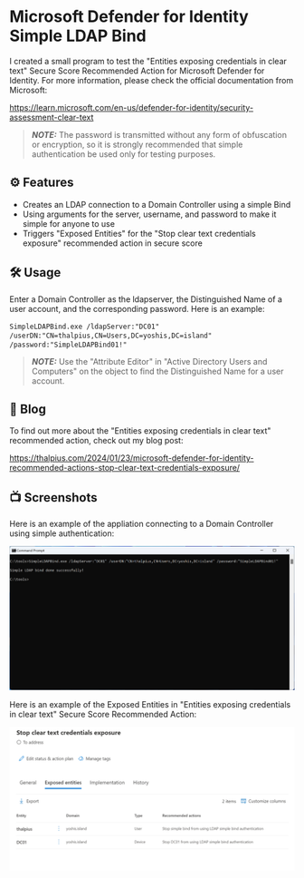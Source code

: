 # Microsoft Defender for Identity Simple LDAP Bind

I created a small program to test the "Entities exposing credentials in clear text" Secure Score Recommended Action for Microsoft Defender for Identity. For more information, please check the official documentation from Microsoft:

https://learn.microsoft.com/en-us/defender-for-identity/security-assessment-clear-text

> **_NOTE:_** The password is transmitted without any form of obfuscation or encryption, so it is strongly recommended that simple authentication be used only for testing purposes.

## ⚙️ Features

- Creates an LDAP connection to a Domain Controller using a simple Bind
- Using arguments for the server, username, and password to make it simple for anyone to use
- Triggers "Exposed Entities" for the "Stop clear text credentials exposure" recommended action in secure score

## 🛠️ Usage

Enter a Domain Controller as the ldapserver, the Distinguished Name of a user account, and the corresponding password. Here is an example:
````
SimpleLDAPBind.exe /ldapServer:"DC01" /userDN:"CN=thalpius,CN=Users,DC=yoshis,DC=island" /password:"SimpleLDAPBind01!"
````

> **_NOTE:_** Use the "Attribute Editor" in "Active Directory Users and Computers" on the object to find the Distinguished Name for a user account.

## 📄 Blog

To find out more about the "Entities exposing credentials in clear text" recommended action, check out my blog post:

https://thalpius.com/2024/01/23/microsoft-defender-for-identity-recommended-actions-stop-clear-text-credentials-exposure/

## 📺 Screenshots
Here is an example of the appliation connecting to a Domain Controller using simple authentication:

![Alt text](/Screenshots/MicrosoftDefenderForIdentitySimpleLDAPBind01.png?raw=true "Microsoft Defender for Identity Simple LDAP Bind")

Here is an example of the Exposed Entities in "Entities exposing credentials in clear text" Secure Score Recommended Action:

![Alt text](/Screenshots/MicrosoftDefenderForIdentitySimpleLDAPBind02.png?raw=true "Microsoft Defender for Identity Exposed Entities")
